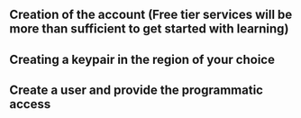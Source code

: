 ## Creation of the account (Free tier services will be more than sufficient to get started with learning)

## Creating a keypair in the region of your choice


## Create a user and provide the programmatic access


